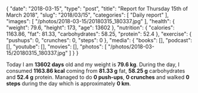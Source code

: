 {
    "date": "2018-03-15",
    "type": "post",
    "title": "Report for Thursday 15th of March 2018",
    "slug": "2018\/03\/15",
    "categories": [
        "Daily report"
    ],
    "images": [
        "\/photos\/2018-03-15\/20180315_180337.jpg"
    ],
    "health": {
        "weight": 79.6,
        "height": 173,
        "age": 13602
    },
    "nutrition": {
        "calories": 1163.86,
        "fat": 81.33,
        "carbohydrates": 58.25,
        "protein": 52.4
    },
    "exercise": {
        "pushups": 0,
        "crunches": 0,
        "steps": 0
    },
    "media": {
        "books": [],
        "podcast": [],
        "youtube": [],
        "movies": [],
        "photos": [
            "\/photos\/2018-03-15\/20180315_180337.jpg"
        ]
    }
}

Today I am <strong>13602 days</strong> old and my weight is <strong>79.6 kg</strong>. During the day, I consumed <strong>1163.86 kcal</strong> coming from <strong>81.33 g</strong> fat, <strong>58.25 g</strong> carbohydrates and <strong>52.4 g</strong> protein. Managed to do <strong>0 push-ups</strong>, <strong>0 crunches</strong> and walked <strong>0 steps</strong> during the day which is approximately <strong>0 km</strong>.
